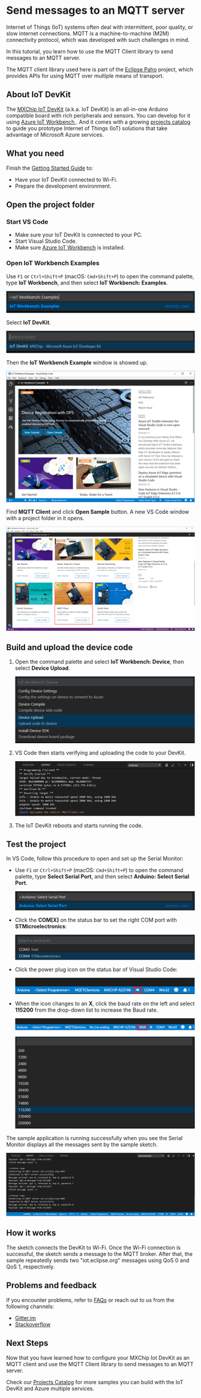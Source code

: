 # Send messages to an MQTT server

Internet of Things (IoT) systems often deal with intermittent, poor quality, or slow internet connections. MQTT is a machine-to-machine (M2M) connectivity protocol, which was developed with such challenges in mind. 

In this tutorial, you learn how to use the MQTT Client library to send messages to an MQTT server.

The MQTT client library used here is part of the [Eclipse Paho](http://www.eclipse.org/paho/) project, which provides APIs for using MQTT over multiple means of transport.

## About IoT DevKit

The [MXChip IoT DevKit](https://aka.ms/iot-devkit) (a.k.a. IoT DevKit) is an all-in-one Arduino compatible board with rich peripherals and sensors. You can develop for it using [Azure IoT Workbench ](https://aka.ms/azure-iot-workbench). And it comes with a growing [projects catalog](https://aka.ms/devkit/project-catalog) to guide you prototype Internet of Things (IoT) solutions that take advantage of Microsoft Azure services.

## What you need

Finish the [Getting Started Guide](./devkit-get-started.md) to:

* Have your IoT DevKit connected to Wi-Fi.
* Prepare the development environment.

## Open the project folder

### Start VS Code

* Make sure your IoT DevKit is connected to your PC.
* Start Visual Studio Code.
* Make sure [Azure IoT Workbench](https://marketplace.visualstudio.com/items?itemName=vsciot-vscode.vscode-iot-workbench) is installed.

### Open IoT Workbench Examples

Use `F1` or `Ctrl+Shift+P` (macOS: `Cmd+Shift+P`) to open the command palette, type **IoT Workbench**, and then select **IoT Workbench: Examples**.

![IoT Workbench: Examples](media/iot-workbench-examples-cmd.png)

Select **IoT DevKit**.

![IoT Workbench: Examples -> Select board](media/iot-workbench-examples-board.png)

Then the **IoT Workbench Example** window is showed up.

![IoT Workbench, Examples window](media/iot-workbench-examples.png)

Find **MQTT Client** and click **Open Sample** button. A new VS Code window with a project folder in it opens.

![IoT Workbench, select MQTT client example](media/iot-devkit-mqtt-client/iot-workbench-example.png)

## Build and upload the device code

1. Open the command palette and select **IoT Workbench: Device**, then select **Device Upload**.

	![IoT Workbench: Device -> Upload](media/iot-workbench-device-upload.png)

2. VS Code then starts verifying and uploading the code to your DevKit.

	![IoT Workbench: Device -> Uploaded](media/iot-devkit-mqtt-client/device-upload-output.png)

3. The IoT DevKit reboots and starts running the code.

## Test the project

In VS Code, follow this procedure to open and set up the Serial Monitor:

* Use `F1` or `Ctrl+Shift+P` (macOS: `Cmd+Shift+P`) to open the command palette, type **Select Serial Port**, and then select **Arduino: Select Serial Port**.

  ![Select serial port](media/iot-devkit-mqtt-client/select-serial-port.png)

* Click the **COM[X]** on the status bar to set the right COM port with **STMicroelectronics**:

  ![Select serial port](media/iot-devkit-mqtt-client/select-devkit-com-port.png)

* Click the power plug icon on the status bar of Visual Studio Code:
  
  ![Open serial monitor](media/iot-devkit-mqtt-client/open-serial-monitor.png)

* When the icon changes to an **X**, click the baud rate on the left and select **115200** from the drop-down list to increase the Baud rate.

  ![Select baud rate](media/iot-devkit-mqtt-client/select-baud-rate.png)

  ![Select baud rate 115200](media/iot-devkit-mqtt-client/select-baud-rate-115200.png)


The sample application is running successfully when you see the Serial Monitor displays all the messages sent by the sample sketch.

![Final output in VS Code](media/iot-devkit-mqtt-client/example-result.png)

## How it works

The sketch connects the DevKit to Wi-Fi. Once the Wi-Fi connection is successful, the sketch sends a message to the MQTT broker. After that, the sample repeatedly sends two "iot.eclipse.org" messages using QoS 0 and QoS 1, respectively.

## Problems and feedback

If you encounter problems, refer to [FAQs](https://microsoft.github.io/azure-iot-developer-kit/docs/faq/) or reach out to us from the following channels:

* [Gitter.im](http://gitter.im/Microsoft/azure-iot-developer-kit)
* [Stackoverflow](https://stackoverflow.com/questions/tagged/iot-devkit)

## Next Steps

Now that you have learned how to configure your MXChip Iot DevKit as an MQTT client and use the MQTT Client library to send messages to an MQTT server.

Check our [Projects Catalog](https://aka.ms/devkit/project-catalog) for more samples you can build with the IoT DevKit and Azure multiple services.